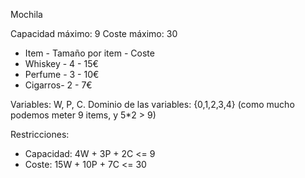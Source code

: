 Mochila

Capacidad máximo: 9
Coste máximo: 30

* Item - Tamaño por item - Coste
* Whiskey - 4 - 15€
* Perfume - 3 - 10€
* Cigarros- 2 - 7€

Variables: W, P, C.
Dominio de las variables: {0,1,2,3,4} (como mucho podemos meter 9 items, y 5*2 > 9)

Restricciones:

* Capacidad: 4W + 3P + 2C <= 9
* Coste: 15W + 10P + 7C <= 30
